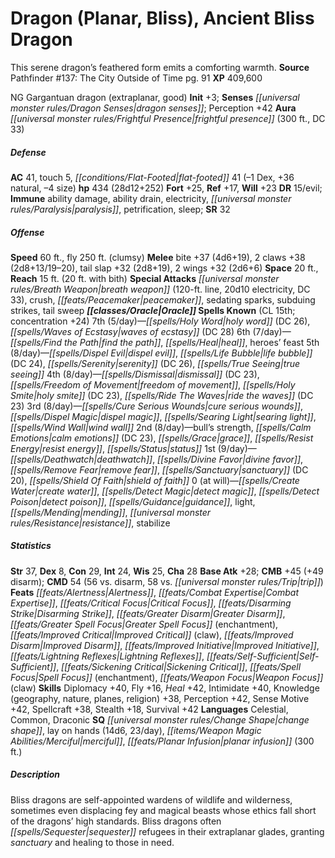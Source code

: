 ﻿---
cssclass: [monsters]
title1: Dragon (Planar, Bliss), Ancient Bliss Dragon
desc_short: This serene dragon's feathered form emits a comforting warmth.
title2: Ancient Bliss Dragon
CR: 21
sources:
- name: 'Pathfinder #137: The City Outside of Time'
  page: 91
  link: https://paizo.com/products/btq01vak
XP: 409600
alignment: NG
size: Gargantuan
type: dragon
subtypes:
- extraplanar
- good
initiative:
  bonus: 3
senses:
  dragon senses: true
auras:
- name: frightful presence
  radius: 300
  DC: 33
AC:
  AC: 41
  touch: 5
  flat_footed: 41
  components:
    dex: -1
    natural: 36
    size: -4
HP:
  HP: 434
  long: 28d12+252
saves:
  fort: 25
  ref: 17
  will: 23
DR:
- amount: 15
  weakness: evil
immunities:
- ability damage
- ability drain
- electricity
- paralysis
- petrification
- sleep
SR: 32
speeds:
  base: 60
  fly: 250
  fly_maneuverability: clumsy
attacks:
  melee:
  - - text: bite +37 (4d6+19)
      entries:
      - - damage: 4d6+19
      attack: bite
      bonus:
      - 37
    - text: 2 claws +38 (2d8+13/19-20)
      entries:
      - - damage: 2d8+13
          crit_range: 19-20
      count: 2
      attack: claws
      bonus:
      - 38
    - text: tail slap +32 (2d8+19)
      entries:
      - - damage: 2d8+19
      attack: tail slap
      bonus:
      - 32
    - text: 2 wings +32 (2d6+6)
      entries:
      - - damage: 2d6+6
      count: 2
      attack: wings
      bonus:
      - 32
  special:
  - breath weapon (120-ft. line, 20d10 electricity, DC 33)
  - crush
  - peacemaker
  - sedating sparks
  - subduing strikes
  - tail sweep
space: 20
reach: 15
reach_other: 20 ft. with bith
spells:
  entries:
  - name: holy word
    source: Oracle
    level: 7
    DC: 26
  - name: waves of ecstasy
    source: Oracle
    level: 7
    DC: 28
  - name: find the path
    source: Oracle
    level: 6
  - name: heal
    source: Oracle
    level: 6
  - name: heroes' feast
    source: Oracle
    level: 6
  - name: dispel evil
    source: Oracle
    level: 5
  - name: life bubble
    source: Oracle
    level: 5
    DC: 24
  - name: serenity
    source: Oracle
    level: 5
    DC: 26
  - name: true seeing
    source: Oracle
    level: 5
  - name: dismissal
    source: Oracle
    level: 4
    DC: 23
  - name: freedom of movement
    source: Oracle
    level: 4
  - name: holy smite
    source: Oracle
    level: 4
    DC: 23
  - name: ride the waves
    source: Oracle
    level: 4
    DC: 23
  - name: cure serious wounds
    source: Oracle
    level: 3
  - name: dispel magic
    source: Oracle
    level: 3
  - name: searing light
    source: Oracle
    level: 3
  - name: wind wall
    source: Oracle
    level: 3
  - name: bull's strength
    source: Oracle
    level: 2
  - name: calm emotions
    source: Oracle
    level: 2
    DC: 23
  - name: grace
    source: Oracle
    level: 2
  - name: resist energy
    source: Oracle
    level: 2
  - name: status
    source: Oracle
    level: 2
  - name: deathwatch
    source: Oracle
    level: 1
  - name: divine favor
    source: Oracle
    level: 1
  - name: remove fear
    source: Oracle
    level: 1
  - name: sanctuary
    source: Oracle
    level: 1
    DC: 20
  - name: shield of faith
    source: Oracle
    level: 1
  - name: create water
    source: Oracle
    level: 0
  - name: detect magic
    source: Oracle
    level: 0
  - name: detect poison
    source: Oracle
    level: 0
  - name: guidance
    source: Oracle
    level: 0
  - name: light
    source: Oracle
    level: 0
  - name: mending
    source: Oracle
    level: 0
  - name: resistance
    source: Oracle
    level: 0
  - name: stabilize
    source: Oracle
    level: 0
  sources:
  - name: Oracle
    type: known
    CL: 15
    concentration: 24
    slots:
      7: 5
      6: 7
      5: 8
      4: 8
      3: 8
      2: 8
      1: 9
      0: at-will
ability_scores:
  STR: 37
  DEX: 8
  CON: 29
  INT: 24
  WIS: 25
  CHA: 28
BAB: 28
CMB: 45
CMB_other: +49 disarm
CMD: 54
CMD_other: 56 vs. disarm, 58 vs. trip
feats:
- name: Alertness
- name: Combat Expertise
- name: Critical Focus
- name: Disarming Strike
- name: Greater Disarm
- name: Greater Spell Focus (enchantment)
- name: Improved Critical (claw)
- name: Improved Disarm
- name: Improved Initiative
- name: Lightning Reflexes
- name: Self-Sufficient
- name: Sickening Critical
- name: Spell Focus (enchantment)
- name: Weapon Focus (claw)
skills:
  Diplomacy: 40
  Fly: 16
  Heal: 42
  Intimidate: 40
  Knowledge (geography): 38
  Knowledge (nature): 38
  Knowledge (planes): 38
  Knowledge (religion): 38
  Perception: 42
  Sense Motive: 42
  Spellcraft: 38
  Stealth: 18
  Survival: 42
languages:
- Celestial
- Common
- Draconic
special_qualities:
- change shape
- lay on hands (14d6, 23/day)
- merciful
- planar infusion (300 ft.)
desc_long: Bliss dragons are self-appointed wardens of wildlife and wilderness, sometimes
  even displacing fey and magical beasts whose ethics fall short of the dragons' high
  standards. Bliss dragons often sequester refugees in their extraplanar glades, granting
  sanctuary and healing to those in need.

---

# Dragon (Planar, Bliss), Ancient Bliss Dragon
This serene dragon’s feathered form emits a comforting warmth.
**Source** Pathfinder #137: The City Outside of Time pg. 91
**XP** 409,600

NG Gargantuan dragon (extraplanar, good)
**Init** +3; **Senses** _[[universal monster rules/Dragon Senses|dragon senses]]_; Perception +42
**Aura** _[[universal monster rules/Frightful Presence|frightful presence]]_ (300 ft., DC 33)

##### Defense

**AC** 41, touch 5, _[[conditions/Flat-Footed|flat-footed]]_ 41 (–1 Dex, +36 natural, –4 size)
**hp** 434 (28d12+252)
**Fort** +25, **Ref** +17, **Will** +23
**DR** 15/evil; **Immune** ability damage, ability drain, electricity, _[[universal monster rules/Paralysis|paralysis]]_, petrification, sleep; **SR** 32

##### Offense
**Speed** 60 ft., fly 250 ft. (clumsy)
**Melee** bite +37 (4d6+19), 2 claws +38 (2d8+13/19–20), tail slap +32 (2d8+19), 2 wings +32 (2d6+6)
**Space** 20 ft., **Reach** 15 ft. (20 ft. with bith)
**Special Attacks** _[[universal monster rules/Breath Weapon|breath weapon]]_ (120-ft. line, 20d10 electricity, DC 33), crush, _[[feats/Peacemaker|peacemaker]]_, sedating sparks, subduing strikes, tail sweep
**_[[classes/Oracle|Oracle]]_ Spells Known** (CL 15th; concentration +24)
7th (5/day)—_[[spells/Holy Word|holy word]]_ (DC 26), _[[spells/Waves of Ecstasy|waves of ecstasy]]_ (DC 28) 
6th (7/day)—_[[spells/Find the Path|find the path]]_, _[[spells/Heal|heal]]_, heroes’ feast 
5th (8/day)—_[[spells/Dispel Evil|dispel evil]]_, _[[spells/Life Bubble|life bubble]]_ (DC 24), _[[spells/Serenity|serenity]]_ (DC 26), _[[spells/True Seeing|true seeing]]_ 
4th (8/day)—_[[spells/Dismissal|dismissal]]_ (DC 23), _[[spells/Freedom of Movement|freedom of movement]]_, _[[spells/Holy Smite|holy smite]]_ (DC 23), _[[spells/Ride The Waves|ride the waves]]_ (DC 23) 
3rd (8/day)—_[[spells/Cure Serious Wounds|cure serious wounds]]_, _[[spells/Dispel Magic|dispel magic]]_, _[[spells/Searing Light|searing light]]_, _[[spells/Wind Wall|wind wall]]_ 
2nd (8/day)—bull’s strength, _[[spells/Calm Emotions|calm emotions]]_ (DC 23), _[[spells/Grace|grace]]_, _[[spells/Resist Energy|resist energy]]_, _[[spells/Status|status]]_ 
1st (9/day)—_[[spells/Deathwatch|deathwatch]]_, _[[spells/Divine Favor|divine favor]]_, _[[spells/Remove Fear|remove fear]]_, _[[spells/Sanctuary|sanctuary]]_ (DC 20), _[[spells/Shield Of Faith|shield of faith]]_ 
0 (at will)—_[[spells/Create Water|create water]]_, _[[spells/Detect Magic|detect magic]]_, _[[spells/Detect Poison|detect poison]]_, _[[spells/Guidance|guidance]]_, light, _[[spells/Mending|mending]]_, _[[universal monster rules/Resistance|resistance]]_, stabilize

##### Statistics
**Str** 37, **Dex** 8, **Con** 29, **Int** 24, **Wis** 25, **Cha** 28
**Base Atk** +28; **CMB** +45 (+49 disarm); **CMD** 54 (56 vs. disarm, 58 vs. _[[universal monster rules/Trip|trip]]_)
**Feats** _[[feats/Alertness|Alertness]]_, _[[feats/Combat Expertise|Combat Expertise]]_, _[[feats/Critical Focus|Critical Focus]]_, _[[feats/Disarming Strike|Disarming Strike]]_, _[[feats/Greater Disarm|Greater Disarm]]_, _[[feats/Greater Spell Focus|Greater Spell Focus]]_ (enchantment), _[[feats/Improved Critical|Improved Critical]]_ (claw), _[[feats/Improved Disarm|Improved Disarm]]_, _[[feats/Improved Initiative|Improved Initiative]]_, _[[feats/Lightning Reflexes|Lightning Reflexes]]_, _[[feats/Self-Sufficient|Self-Sufficient]]_, _[[feats/Sickening Critical|Sickening Critical]]_, _[[feats/Spell Focus|Spell Focus]]_ (enchantment), _[[feats/Weapon Focus|Weapon Focus]]_ (claw)
**Skills** Diplomacy +40, Fly +16, _Heal_ +42, Intimidate +40, Knowledge (geography, nature, planes, religion) +38, Perception +42, Sense Motive +42, Spellcraft +38, Stealth +18, Survival +42
**Languages** Celestial, Common, Draconic
**SQ** _[[universal monster rules/Change Shape|change shape]]_, lay on hands (14d6, 23/day), _[[items/Weapon Magic Abilities/Merciful|merciful]]_, _[[feats/Planar Infusion|planar infusion]]_ (300 ft.)

##### Description

Bliss dragons are self-appointed wardens of wildlife and wilderness, sometimes even displacing fey and magical beasts whose ethics fall short of the dragons’ high standards. Bliss dragons often _[[spells/Sequester|sequester]]_ refugees in their extraplanar glades, granting _sanctuary_ and healing to those in need.